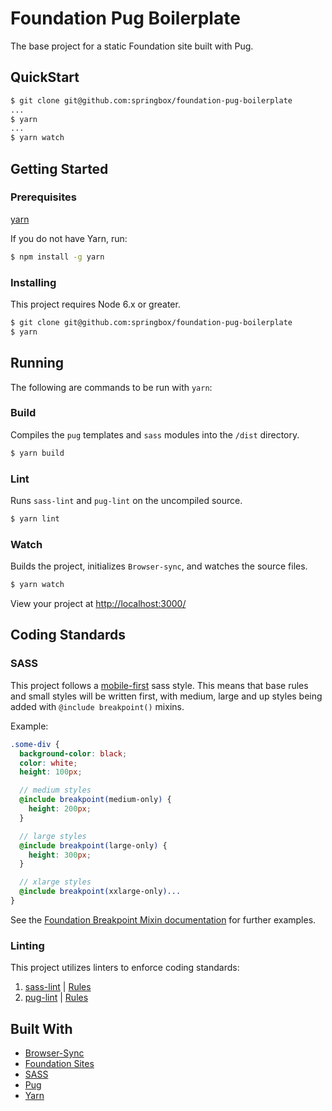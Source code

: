 # Foundation Pug Boilerplate

The base project for a static Foundation site built with Pug.

## QuickStart

```bash
$ git clone git@github.com:springbox/foundation-pug-boilerplate
...
$ yarn
...
$ yarn watch
```

## Getting Started

### Prerequisites

[yarn](https://yarnpkg.com/)

If you do not have Yarn, run:

```bash
$ npm install -g yarn
```

### Installing

This project requires Node 6.x or greater.

```bash
$ git clone git@github.com:springbox/foundation-pug-boilerplate
$ yarn
```

## Running

The following are commands to be run with `yarn`:

### Build

Compiles the `pug` templates and `sass` modules into the `/dist` directory.

```bash
$ yarn build
```

### Lint

Runs `sass-lint` and `pug-lint` on the uncompiled source.

```bash
$ yarn lint
```

### Watch

Builds the project, initializes `Browser-sync`, and watches the source files.

```bash
$ yarn watch
```

View your project at [http://localhost:3000/](http://localhost:3000/)

## Coding Standards

### SASS

This project follows a [mobile-first](https://www.mightyminnow.com/2013/11/what-is-mobile-first-css-and-why-does-it-rock/) sass style.  This means that base rules and small styles will be written first, with  medium, large and up styles being added with `@include breakpoint()` mixins.  

Example:

```scss
.some-div {
  background-color: black;
  color: white;
  height: 100px;

  // medium styles
  @include breakpoint(medium-only) {
    height: 200px;
  }

  // large styles
  @include breakpoint(large-only) {
    height: 300px;
  }

  // xlarge styles
  @include breakpoint(xxlarge-only)...
}
```

See the [Foundation Breakpoint Mixin documentation](https://foundation.zurb.com/sites/docs/media-queries.html#the-breakpoint-mixin) for further examples.

### Linting

This project utilizes linters to enforce coding standards:

1. [sass-lint](https://github.com/sasstools/sass-lint) | [Rules](https://github.com/sasstools/sass-lint/tree/master/docs/rules)
2. [pug-lint](https://github.com/pugjs/pug-lint) | [Rules](https://github.com/pugjs/pug-lint/blob/master/docs/rules.md)

## Built With

* [Browser-Sync](https://www.browsersync.io/)
* [Foundation Sites](http://foundation.zurb.com/sites/docs/)
* [SASS](http://sass-lang.com/)
* [Pug](https://pugjs.org/api/getting-started.html)
* [Yarn](https://yarnpkg.com/)
